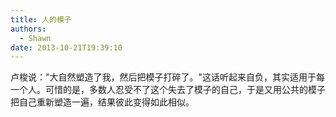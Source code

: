 ```yaml
---
title: 人的模子
authors:
  - Shawn
date: 2013-10-21T19:39:10
---
```


卢梭说："大自然塑造了我，然后把模子打碎了。"这话听起来自负，其实适用于每一个人。可惜的是，多数人忍受不了这个失去了模子的自己，于是又用公共的模子把自己重新塑造一遍，结果彼此变得如此相似。